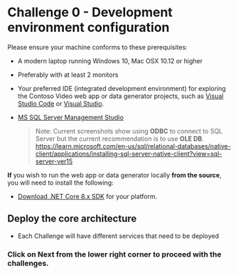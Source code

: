 # Challenge 0 - Development environment configuration

Please ensure your machine conforms to these prerequisites:

- A modern laptop running Windows 10, Mac OSX 10.12 or higher
- Preferably with at least 2 monitors

- Your preferred IDE (integrated development environment) for exploring the Contoso Video web app or data generator projects, such as [Visual Studio Code](https://code.visualstudio.com/) or [Visual Studio](https://visualstudio.microsoft.com/).
- [MS SQL Server Management Studio](https://learn.microsoft.com/en-us/sql/ssms/download-sql-server-management-studio-ssms?view=sql-server-ver16)
  > Note: Current screenshots show using **ODBC** to connect to SQL Server but the current recommendation is to use **OLE DB**. https://learn.microsoft.com/en-us/sql/relational-databases/native-client/applications/installing-sql-server-native-client?view=sql-server-ver15

**If** you wish to run the web app or data generator locally **from the source**, you will need to install the following:

- [Download .NET Core 8.x SDK](https://dotnet.microsoft.com/en-us/download/dotnet/8.0) for your platform.
  
## Deploy the core architecture

- Each Challenge will have different services that need to be deployed

### Click on Next from the lower right corner to proceed with the challenges.

